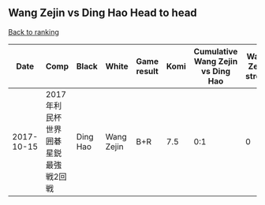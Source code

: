 ## Wang Zejin vs Ding Hao Head to head

[Back to ranking](../../index.md)




| **Date** | **Comp** | **Black** | **White** | **Game result** | **Komi** | **Cumulative Wang Zejin vs Ding Hao** | **Wang Zejin streak** | **Ding Hao streak** | 
| --- | --- | --- | --- | --- | --- | --- | --- | --- |
| 2017-10-15 | 2017年利民杯世界囲碁星鋭最強戦2回戦 | Ding Hao | Wang Zejin | B+R | 7.5 | 0:1 | 0 | 1 |




